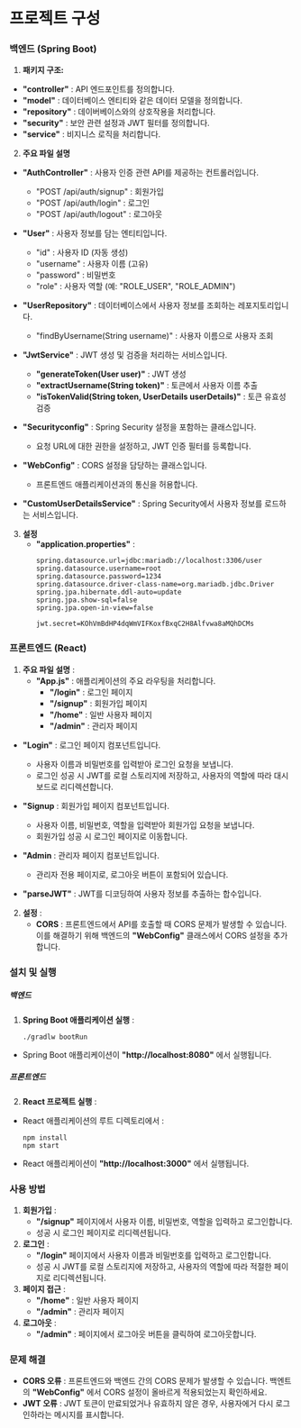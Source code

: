 # 프로젝트 구성

### 백엔드 (Spring Boot)
1. **패키지 구조:**
  - **"controller"** : API 엔드포인트를 정의합니다.
  - **"model"** : 데이터베이스 엔티티와 같은 데이터 모델을 정의합니다.
  - **"repository"** : 데이버베이스와의 상호작용을 처리합니다.
  - **"security"** : 보안 관련 설정과 JWT 필터를 정의합니다.
  - **"service"** : 비지니스 로직을 처리합니다.


2. **주요 파일 설명**
  - **"AuthController"** : 사용자 인증 관련 API를 제공하는 컨트롤러입니다.
    - "POST /api/auth/signup" : 회원가입
    - "POST /api/auth/login" : 로그인
    - "POST /api/auth/logout" : 로그아웃
      
  - **"User"** : 사용자 정보를 담는 엔티티입니다.
    - "id" : 사용자 ID (자동 생성)
    - "username" : 사용자 이름 (고유)
    - "password" : 비밀번호
    - "role" : 사용자 역할 (예: "ROLE_USER", "ROLE_ADMIN")
      
  - **"UserRepository"** : 데이터베이스에서 사용자 정보를 조회하는 레포지토리입니다.
    - "findByUsername(String username)" : 사용자 이름으로 사용자 조회
      
  - **"JwtService"** : JWT 생성 및 검증을 처리하는 서비스입니다.
    - **"generateToken(User user)"** : JWT 생성
    - **"extractUsername(String token)"** : 토큰에서 사용자 이름 추출
    - **"isTokenValid(String token, UserDetails userDetails)"** : 토큰 유효성 검증
      
  - **"Securityconfig"** : Spring Security 설정을 포함하는 클래스입니다.
    - 요청 URL에 대한 권한을 설정하고, JWT 인증 필터를 등록합니다.
      
  - **"WebConfig"** : CORS 설정을 담당하는 클래스입니다.
    - 프론트엔드 애플리케이션과의 통신을 허용합니다.
      
  - **"CustomUserDetailsService"** : Spring Security에서 사용자 정보를 로드하는 서비스입니다.

3. **설정**
   - **"application.properties"** :
     ```
     spring.datasource.url=jdbc:mariadb://localhost:3306/user
     spring.datasource.username=root
     spring.datasource.password=1234
     spring.datasource.driver-class-name=org.mariadb.jdbc.Driver
     spring.jpa.hibernate.ddl-auto=update
     spring.jpa.show-sql=false
     spring.jpa.open-in-view=false

     jwt.secret=KOhVmBdHP4dqWmVIFKoxfBxqC2H8Alfvwa8aMQhDCMs
     ```

### 프론트엔드 (React)
1. **주요 파일 설명** :
   - **"App.js"** : 애플리케이션의 주요 라우팅을 처리합니다.
     - **"/login"** : 로그인 페이지
     - **"/signup"** : 회원가입 페이지
     - **"/home"** : 일반 사용자 페이지
     - **"/admin"** : 관리자 페이지

  - **"Login"** : 로그인 페이지 컴포넌트입니다.
    - 사용자 이름과 비밀번호를 입력받아 로그인 요청을 보냅니다.
    - 로그인 성공 시 JWT를 로컬 스토리지에 저장하고, 사용자의 역할에 따라 대시보드로 리디렉션합니다.

  - **"Signup** : 회원가입 페이지 컴포넌트입니다.
    - 사용자 이름, 비밀번호, 역할을 입력받아 회원가입 요청을 보냅니다.
    - 회원가입 성공 시 로그인 페이지로 이동합니다.
   
  - **"Admin** : 관리자 페이지 컴포넌트입니다.
    - 관리자 전용 페이지로, 로그아웃 버튼이 포함되어 있습니다.
   
  - **"parseJWT"** : JWT를 디코딩하여 사용자 정보를 추출하는 합수입니다.

2. **설정** :
   - **CORS** : 프론트엔드에서 API를 호출할 때 CORS 문제가 발생할 수 있습니다. 이를 해결하기 위해 백엔드의 **"WebConfig"** 클래스에서 CORS 설정을 추가합니다.
  

### 설치 및 실행
##### 백엔드
1. **Spring Boot 애플리케이션 실행** :

   ```
   ./gradlw bootRun
   ```
  - Spring Boot 애플리케이션이 **"http://localhost:8080"** 에서 실행됩니다.

##### 프론트엔드
2. **React 프로젝트 실행** :
  - React 애플리케이션의 루트 디렉토리에서 : 

    ```
    npm install
    npm start
    ```
  - React 애플리케이션이 **"http://localhost:3000"** 에서 실행됩니다.

### 사용 방법
1. **회원가입** :
   - **"/signup"** 페이지에서 사용자 이름, 비밀번호, 역할을 입력하고 로그인합니다.
   - 성공 시 로그인 페이지로 리디렉션됩니다.
2. **로그인** :
   - **"/login"** 페이지에서 사용자 이름과 비밀번호를 입력하고 로그인합니다.
   - 성공 시 JWT를 로컬 스토리지에 저장하고, 사용자의 역할에 따라 적절한 페이지로 리디렉션됩니다.
3. **페이지 접근** :
   - **"/home"** : 일반 사용자 페이지
   - **"/admin"** : 관리자 페이지
4. **로그아웃** :
   - **"/admin"** : 페이지에서 로그아웃 버튼을 클릭하여 로그아웃합니다.

### 문제 해결
- **CORS 오류** : 프론트엔드와 백엔드 간의 CORS 문제가 발생할 수 있습니다.
                  백엔트의 **"WebConfig"** 에서 CORS 설정이 올바르게 적용되었는지 확인하세요.
- **JWT 오류** : JWT 토큰이 만료되었거나 유효하지 않은 경우, 사용자에거 다시 로그인하라는 메시지를 표시합니다.

